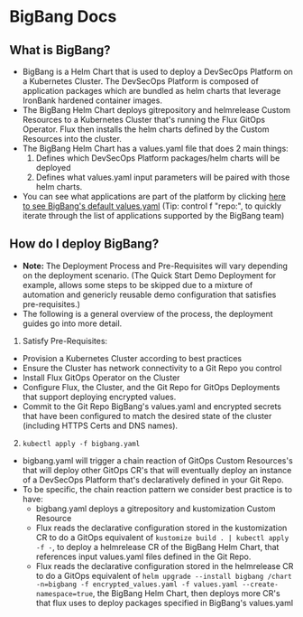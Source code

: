 # BigBang Docs

## What is BigBang?
* BigBang is a Helm Chart that is used to deploy a DevSecOps Platform on a Kubernetes Cluster. The DevSecOps Platform is composed of application packages which are bundled as helm charts that leverage IronBank hardened container images. 
* The BigBang Helm Chart deploys gitrepository and helmrelease Custom Resources to a Kubernetes Cluster that's running the Flux GitOps Operator. Flux then installs the helm charts defined by the Custom Resources into the cluster. 
* The BigBang Helm Chart has a values.yaml file that does 2 main things:
  1. Defines which DevSecOps Platform packages/helm charts will be deployed
  2. Defines what values.yaml input parameters will be paired with those helm charts. 
* You can see what applications are part of the platform by clicking [here to see BigBang's default values.yaml](https://repo1.dso.mil/platform-one/big-bang/bigbang/-/blob/master/chart/values.yaml#L88) (Tip: control f "repo:", to quickly iterate through the list of applications supported by the BigBang team)


## How do I deploy BigBang?
* **Note:** The Deployment Process and Pre-Requisites will vary depending on the deployment scenario. (The Quick Start Demo Deployment for example, allows some steps to be skipped due to a mixture of automation and genericly reusable demo configuration that satisfies pre-requisites.) 
* The following is a general overview of the process, the deployment guides go into more detail.
1. Satisfy Pre-Requisites: 
  * Provision a Kubernetes Cluster according to best practices
  * Ensure the Cluster has network connectivity to a Git Repo you control 
  * Install Flux GitOps Operator on the Cluster 
  * Configure Flux, the Cluster, and the Git Repo for GitOps Deployments that support deploying encrypted values.
  * Commit to the Git Repo BigBang's values.yaml and encrypted secrets that have been configured to match the desired state of the cluster (including HTTPS Certs and DNS names).  
2. `kubectl apply -f bigbang.yaml`
  * bigbang.yaml will trigger a chain reaction of GitOps Custom Resources's that will deploy other GitOps CR's that will eventually deploy an instance of a DevSecOps Platform that's declaratively defined in your Git Repo. 
  * To be specific, the chain reaction pattern we consider best practice is to have:
    * bigbang.yaml deploys a gitrepository and kustomization Custom Resource
    * Flux reads the declarative configuration stored in the kustomization CR to do a GitOps equivalent of `kustomize build . | kubectl apply -f -`, to deploy a helmrelease CR of the BigBang Helm Chart, that references input values.yaml files defined in the Git Repo.
    * Flux reads the declarative configuration stored in the helmrelease CR to do a GitOps equivalent of `helm upgrade --install bigbang /chart -n=bigbang -f encrypted_values.yaml -f values.yaml --create-namespace=true`, the BigBang Helm Chart, then deploys more CR's that flux uses to deploy packages specified in BigBang's values.yaml
  


